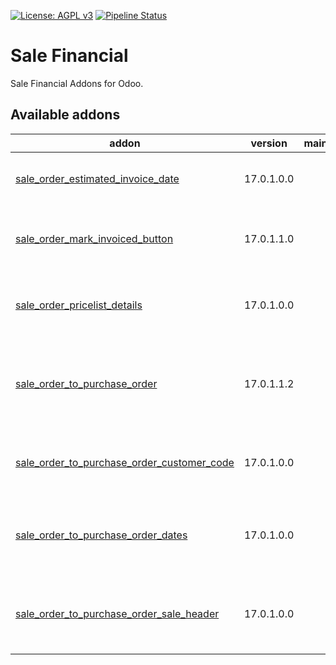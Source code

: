 [![License: AGPL v3](https://img.shields.io/badge/License-AGPL%20v3-blue.svg)](https://www.gnu.org/licenses/agpl-3.0)
[![Pipeline Status](https://gitlab.com/tawasta/odoo/sale-financial/badges/17.0-dev/pipeline.svg)](https://gitlab.com/tawasta/odoo/sale-financial/-/pipelines/)

Sale Financial
==============
Sale Financial Addons for Odoo.

[//]: # (addons)

Available addons
----------------
addon | version | maintainers | summary
--- | --- | --- | ---
[sale_order_estimated_invoice_date](sale_order_estimated_invoice_date/) | 17.0.1.0.0 |  | Adds estimated invoice date to SO
[sale_order_mark_invoiced_button](sale_order_mark_invoiced_button/) | 17.0.1.1.0 |  | Mark sale orders as invoiced with a button
[sale_order_pricelist_details](sale_order_pricelist_details/) | 17.0.1.0.0 |  | Show pricelist details button in pricelist
[sale_order_to_purchase_order](sale_order_to_purchase_order/) | 17.0.1.1.2 |  | Button for creating a PO from SO, containing the same lines
[sale_order_to_purchase_order_customer_code](sale_order_to_purchase_order_customer_code/) | 17.0.1.0.0 |  | Transfer customer product codes to PO lines
[sale_order_to_purchase_order_dates](sale_order_to_purchase_order_dates/) | 17.0.1.0.0 |  | PO promised delivery based on vendor information
[sale_order_to_purchase_order_sale_header](sale_order_to_purchase_order_sale_header/) | 17.0.1.0.0 |  | Transfer sale order header for the purchase orders

[//]: # (end addons)
